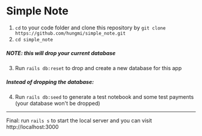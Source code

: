 # Simple Note

1. `cd` to your code folder and clone this repository by `git clone https://github.com/hungmi/simple_note.git`
2. `cd simple_note`
##### NOTE: this will drop your current database
3. Run `rails db:reset` to drop and create a new database for this app
##### Instead of dropping the database:
4. Run `rails db:seed` to generate a test notebook and some test payments (your database won't be dropped)
---
Final: run `rails s` to start the local server and you can visit http://localhost:3000